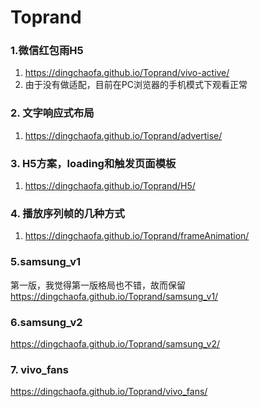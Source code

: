 # Toprand

### 1.微信红包雨H5
1. https://dingchaofa.github.io/Toprand/vivo-active/
2. 由于没有做适配，目前在PC浏览器的手机模式下观看正常

### 2. 文字响应式布局
1. https://dingchaofa.github.io/Toprand/advertise/

### 3. H5方案，loading和触发页面模板
1. https://dingchaofa.github.io/Toprand/H5/

### 4. 播放序列帧的几种方式
1. https://dingchaofa.github.io/Toprand/frameAnimation/

### 5.samsung_v1
第一版，我觉得第一版格局也不错，故而保留
https://dingchaofa.github.io/Toprand/samsung_v1/

### 6.samsung_v2
https://dingchaofa.github.io/Toprand/samsung_v2/

### 7. vivo_fans
https://dingchaofa.github.io/Toprand/vivo_fans/